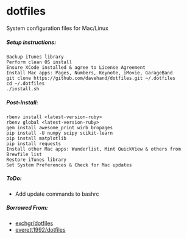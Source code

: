 # dotfiles
System configuration files for Mac/Linux

##### Setup instructions:
    Backup iTunes library
    Perform clean OS install
    Ensure XCode installed & agree to License Agreement
    Install Mac apps: Pages, Numbers, Keynote, iMovie, GarageBand
    git clone https://github.com/davehand/dotfiles.git ~/.dotfiles
    cd ~/.dotfiles
    ./install.sh

##### Post-Install:
    rbenv install <latest-version-ruby>
    rbenv global <latest-version-ruby>
    gem install awesome_print wirb bropages
    pip install -U numpy scipy scikit-learn
    pip install matplotlib
    pip install requests
    Install other Mac apps: Wunderlist, Mint QuickView & others from Brewfile list
    Restore iTunes library
    Set System Preferences & Check for Mac updates

##### ToDo:
* Add update commands to bashrc

##### Borrowed From:
* [exchgr/dotfiles](https://github.com/exchgr/dotfiles)
* [everett1992/dotfiles](https://github.com/everett1992/dotfiles)
